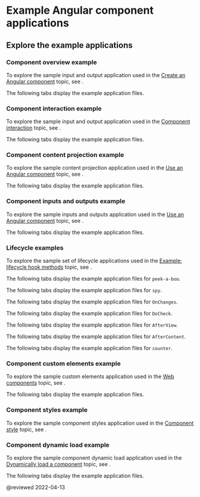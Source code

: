 # Example Angular component applications

## Explore the example applications

### Component overview example

<div class="alert is-helpful">

To explore the sample input and output application used in the [Create an Angular component][AioGuideComponentCreate] topic, see <live-example name="component-overview" title="live example"></live-example>.

</div>

The following tabs display the example application files.

<code-tabs>
    <code-pane header="component-overview/src/app/component-overview/component-overview.component.ts" path="component-overview/src/app/component-overview/component-overview.component.ts" region="class"></code-pane>
    <code-pane header="component-overview/src/app/component-overview/component-overview.component.ts" path="component-overview/src/app/component-overview/component-overview.component.ts" region="decorator"></code-pane>
    <code-pane header="component-overview/src/app/component-overview/component-overview.component.ts" path="component-overview/src/app/component-overview/component-overview.component.ts" region="decorator-skeleton"></code-pane>
    <code-pane header="component-overview/src/app/component-overview/component-overview.component.ts" path="component-overview/src/app/component-overview/component-overview.component.ts" region="import"></code-pane>
    <code-pane header="component-overview/src/app/component-overview/component-overview.component.ts" path="component-overview/src/app/component-overview/component-overview.component.ts" region="selector"></code-pane>
    <code-pane header="component-overview/src/app/component-overview/component-overview.component.ts" path="component-overview/src/app/component-overview/component-overview.component.ts" region="templateUrl"></code-pane>
    <code-pane header="component-overview/src/app/component-overview/component-overview.component.1.ts" path="component-overview/src/app/component-overview/component-overview.component.1.ts" region="template"></code-pane>
    <code-pane header="component-overview/src/app/component-overview/component-overview.component.2.ts" path="component-overview/src/app/component-overview/component-overview.component.2.ts" region="templatebacktick"></code-pane>
    <code-pane header="component-overview/src/app/component-overview/component-overview.component.3.ts" path="component-overview/src/app/component-overview/component-overview.component.3.ts" region="styles"></code-pane>
</code-tabs>

### Component interaction example

<div class="alert is-helpful">

To explore the sample input and output application used in the [Component interaction][AioGuideComponentInteraction] topic, see <live-example name="component-interaction" title="live example"></live-example>.

</div>

The following tabs display the example application files.

<code-tabs>
    <code-pane header="component-interaction/src/app/astronaut.component.ts" path="component-interaction/src/app/astronaut.component.ts" ></code-pane>
    <code-pane header="component-interaction/src/app/countdown-timer.component.ts" path="component-interaction/src/app/countdown-timer.component.ts" ></code-pane>
    <code-pane header="component-interaction/src/app/countdown-parent.component.ts" path="component-interaction/src/app/countdown-parent.component.ts" region="lv"></code-pane>
    <code-pane header="component-interaction/src/app/countdown-parent.component.ts" path="component-interaction/src/app/countdown-parent.component.ts" region="vc"></code-pane>
    <code-pane header="component-interaction/src/app/hero-child.component.ts" path="component-interaction/src/app/hero-child.component.ts" ></code-pane>
    <code-pane header="component-interaction/src/app/hero-parent.component.ts" path="component-interaction/src/app/hero-parent.component.ts" ></code-pane>
    <code-pane header="component-interaction/src/app/mission.service.ts" path="component-interaction/src/app/mission.service.ts" ></code-pane>
    <code-pane header="component-interaction/src/app/missioncontrol.component.ts" path="component-interaction/src/app/missioncontrol.component.ts" ></code-pane>
    <code-pane header="component-interaction/src/app/name-child.component.ts" path="component-interaction/src/app/name-child.component.ts" ></code-pane>
    <code-pane header="component-interaction/src/app/name-parent.component.ts" path="component-interaction/src/app/name-parent.component.ts" ></code-pane>
    <code-pane header="component-interaction/src/app/version-child.component.ts" path="component-interaction/src/app/version-child.component.ts" ></code-pane>
    <code-pane header="component-interaction/src/app/version-parent.component.ts" path="component-interaction/src/app/version-parent.component.ts" ></code-pane>
    <code-pane header="component-interaction/src/app/voter.component.ts" path="component-interaction/src/app/voter.component.ts" ></code-pane>
    <code-pane header="component-interaction/src/app/votetaker.component.ts" path="component-interaction/src/app/votetaker.component.ts" ></code-pane>
    <code-pane header="component-interaction/e2e/src/app.e2e-spec.ts" path="component-interaction/e2e/src/app.e2e-spec.ts" region="bidirectional-service"></code-pane>
    <code-pane header="component-interaction/e2e/src/app.e2e-spec.ts" path="component-interaction/e2e/src/app.e2e-spec.ts" region="child-to-parent"></code-pane>
    <code-pane header="component-interaction/e2e/src/app.e2e-spec.ts" path="component-interaction/e2e/src/app.e2e-spec.ts" region="countdown-timer-tests"></code-pane>
    <code-pane header="component-interaction/e2e/src/app.e2e-spec.ts" path="component-interaction/e2e/src/app.e2e-spec.ts" region="parent-to-child"></code-pane>
    <code-pane header="component-interaction/e2e/src/app.e2e-spec.ts" path="component-interaction/e2e/src/app.e2e-spec.ts" region="parent-to-child-onchanges"></code-pane>
    <code-pane header="component-interaction/e2e/src/app.e2e-spec.ts" path="component-interaction/e2e/src/app.e2e-spec.ts" region="parent-to-child-setter"></code-pane>
</code-tabs>

### Component content projection example

<div class="alert is-helpful">

To explore the sample content projection application used in the [Use an Angular component][AioGuideComponentUsage] topic, see <live-example name="content-projection" title="live example"></live-example>.

</div>

The following tabs display the example application files.

<code-tabs>
    <code-pane header="content-projection/src/app/app.component.html" path="content-projection/src/app/app.component.html" region="multi-slot"></code-pane>
    <code-pane header="content-projection/src/app/app.component.html" path="content-projection/src/app/app.component.html" region="ng-template"></code-pane>
    <code-pane header="content-projection/src/app/app.component.html" path="content-projection/src/app/app.component.html" region="ngprojectas"></code-pane>
    <code-pane header="content-projection/src/app/app.component.html" path="content-projection/src/app/app.component.html" region="single-slot"></code-pane>
    <code-pane header="content-projection/src/app/app.component.ts" path="content-projection/src/app/app.component.ts" region="contentchild"></code-pane>
    <code-pane header="content-projection/src/app/app.component.ts" path="content-projection/src/app/app.component.ts" region="zippycontentdirective"></code-pane>
    <code-pane header="content-projection/src/app/example-zippy.template.html" path="content-projection/src/app/example-zippy.template.html" region="ng-container"></code-pane>
    <code-pane header="content-projection/src/app/example-zippy.template.html" path="content-projection/src/app/example-zippy.template.html" region="ngif"></code-pane>
    <code-pane header="content-projection/src/app/zippy-basic/zippy-basic.component.ts" path="content-projection/src/app/zippy-basic/zippy-basic.component.ts" ></code-pane>
    <code-pane header="content-projection/src/app/zippy-multislot/zippy-multislot.component.ts" path="content-projection/src/app/zippy-multislot/zippy-multislot.component.ts" ></code-pane>
</code-tabs>

### Component inputs and outputs example

<div class="alert is-helpful">

To explore the sample inputs and outputs application used in the [Use an Angular component][AioGuideComponentUsage] topic, see <live-example name="inputs-outputs" title="live example"></live-example>.

</div>

The following tabs display the example application files.

<code-tabs>
    <code-pane header="src/app/app.component.html" path="inputs-outputs/src/app/app.component.html" region="input-parent"></code-pane>
    <code-pane header="src/app/app.component.html" path="inputs-outputs/src/app/app.component.html" region="output-parent"></code-pane>
    <code-pane header="src/app/app.component.html" path="inputs-outputs/src/app/app.component.html" region="together"></code-pane>
    <code-pane header="src/app/app.component.ts" path="inputs-outputs/src/app/app.component.ts" region="add-new-item"></code-pane>
    <code-pane header="src/app/app.component.ts" path="inputs-outputs/src/app/app.component.ts" region="parent-property"></code-pane>
    <code-pane header="src/app/item-detail/item-detail.component.html" path="inputs-outputs/src/app/item-detail/item-detail.component.html" region="property-in-template"></code-pane>
    <code-pane header="src/app/item-detail/item-detail.component.ts" path="inputs-outputs/src/app/item-detail/item-detail.component.ts" region="use-input"></code-pane>
    <code-pane header="src/app/item-output/item-output.component.html" path="inputs-outputs/src/app/item-output/item-output.component.html" region="child-output"></code-pane>
    <code-pane header="src/app/item-output/item-output.component.ts" path="inputs-outputs/src/app/item-output/item-output.component.ts" region="item-output"></code-pane>
    <code-pane header="src/app/item-output/item-output.component.ts" path="inputs-outputs/src/app/item-output/item-output.component.ts" region="item-output-class"></code-pane>
</code-tabs>

### Lifecycle examples

<div class="alert is-helpful">

To explore the sample set of lifecycle applications used in the [Example: lifecycle hook methods][AioGuideComponentLifecycleTutorial] topic, see <live-example name="lifecycle-hooks" title="live example"></live-example>.

</div>

The following tabs display the example application files for `peek-a-boo`.

<code-tabs>
    <code-pane header="peek-a-boo-parent.component.ts" path="lifecycle-hooks/src/app/peek-a-boo-parent.component.ts"></code-pane>
    <code-pane header="peek-a-boo.component.ts" path="lifecycle-hooks/src/app/peek-a-boo.component.ts"></code-pane>
    <code-pane header="peek-a-boo.directive.ts" path="lifecycle-hooks/src/app/peek-a-boo.directive.ts"></code-pane>
</code-tabs>

The following tabs display the example application files for `spy`.

<code-tabs>
    <code-pane header="spy.component.html" path="lifecycle-hooks/src/app/spy.component.html"></code-pane>
    <code-pane header="spy.component.ts" path="lifecycle-hooks/src/app/spy.component.ts"></code-pane>
    <code-pane header="spy.directive.ts" path="lifecycle-hooks/src/app/spy.directive.ts"></code-pane>
</code-tabs>

The following tabs display the example application files for `OnChanges`.

<code-tabs>
    <code-pane header="on-changes-parent.component.html" path="lifecycle-hooks/src/app/on-changes-parent.component.html"></code-pane>
    <code-pane header="on-changes-parent.component.ts" path="lifecycle-hooks/src/app/on-changes-parent.component.ts"></code-pane>
    <code-pane header="on-changes.component.ts" path="lifecycle-hooks/src/app/on-changes.component.ts"></code-pane>
</code-tabs>

The following tabs display the example application files for `DoCheck`.

<code-tabs>
    <code-pane header="do-check-parent.component.html" path="lifecycle-hooks/src/app/do-check-parent.component.html"></code-pane>
    <code-pane header="do-check-parent.component.ts" path="lifecycle-hooks/src/app/do-check-parent.component.ts"></code-pane>
    <code-pane header="do-check.component.ts" path="lifecycle-hooks/src/app/do-check.component.ts"></code-pane>
</code-tabs>

The following tabs display the example application files for `AfterView`.

<code-tabs>
    <code-pane header="child-view.component.ts" path="lifecycle-hooks/src/app/child-view.component.ts"></code-pane>
    <code-pane header="after-view-parent.component.ts" path="lifecycle-hooks/src/app/after-view-parent.component.ts"></code-pane>
    <code-pane header="after-view.component.ts" path="lifecycle-hooks/src/app/after-view.component.ts"></code-pane>
</code-tabs>

The following tabs display the example application files for `AfterContent`.

<code-tabs>
    <code-pane header="after-content-parent.component.ts" path="lifecycle-hooks/src/app/after-content-parent.component.ts"></code-pane>
    <code-pane header="after-content.component.ts" path="lifecycle-hooks/src/app/after-content.component.ts"></code-pane>
</code-tabs>

The following tabs display the example application files for `counter`.

<code-tabs>
    <code-pane header="counter-parent.component.ts" path="lifecycle-hooks/src/app/counter-parent.component.ts"></code-pane>
    <code-pane header="counter.component.ts" path="lifecycle-hooks/src/app/counter.component.ts"></code-pane>
</code-tabs>

### Component custom elements example

<div class="alert is-helpful">

To explore the sample custom elements application used in the [Web components][AioGuideComponentWeb] topic, see <live-example name="elements" title="live example"></live-example>.

</div>

The following tabs display the example application files.

<code-tabs>
    <code-pane header="popup.component.ts" path="elements/src/app/popup.component.ts"></code-pane>
    <code-pane header="popup.service.ts" path="elements/src/app/popup.service.ts"></code-pane>
    <code-pane header="app.module.ts" path="elements/src/app/app.module.ts"></code-pane>
    <code-pane header="app.component.ts" path="elements/src/app/app.component.ts"></code-pane>
</code-tabs>

### Component styles example

<div class="alert is-helpful">

To explore the sample component styles application used in the [Component style][AioGuideComponentStyle] topic, see <live-example name="component-styles" title="live example"></live-example>.

</div>

<!--The following tabs display the example application files.-->

<!--<code-tabs>
    <code-pane header="popup.component.ts" path="elements/src/app/popup.component.ts"></code-pane>
    <code-pane header="popup.service.ts" path="elements/src/app/popup.service.ts"></code-pane>
    <code-pane header="app.module.ts" path="elements/src/app/app.module.ts"></code-pane>
    <code-pane header="app.component.ts" path="elements/src/app/app.component.ts"></code-pane>
</code-tabs>-->

### Component dynamic load example

<div class="alert is-helpful">

To explore the sample component dynamic load application used in the [Dynamically load a component][AioGuideComponentDynamicLoad] topic, see <live-example name="dynamic-component-loader" title="live example"></live-example>.

</div>

The following tabs display the example application files.

<code-tabs>
    <code-pane header="hero-job-ad.component.ts" path="dynamic-component-loader/src/app/hero-job-ad.component.ts"></code-pane>
    <code-pane header="hero-profile.component.ts" path="dynamic-component-loader/src/app/hero-profile.component.ts"></code-pane>
    <code-pane header="ad.component.ts" path="dynamic-component-loader/src/app/ad.component.ts"></code-pane>
</code-tabs>

<!-- links -->

[AioGuideComponentCreate]: guide/component/component-create

<!-- "Create an Angular component | Angular" -->

[AioGuideComponentDynamicLoad]: guide/component/component-dynamic-load

<!-- "Dynamically load a component | Angular" -->

[AioGuideComponentInteraction]: guide/component/component-interaction

<!-- "Component interaction | Angular" -->

[AioGuideComponentLifecycleTutorial]: guide/component/component-example-lifecycle

<!-- "Example: lifecycle hook methods | Angular" -->

[AioGuideComponentStyle]: guide/component/component-style

<!-- "Component style | Angular" -->

[AioGuideComponentUsage]: guide/component/component-usage

<!-- "Use an Angular component | Angular" -->

[AioGuideComponentWeb]: guide/component/component-web

<!-- "Web component | Angular" -->

<!-- external links -->

<!-- end links -->

@reviewed 2022-04-13
